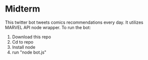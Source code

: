 # Midterm

This twitter bot tweets comics recommendations every day. It utilizes MARVEL API node wrapper. To run the bot:

1. Download this repo
2. Cd to repo
3. Install node
4. run "node bot.js"
